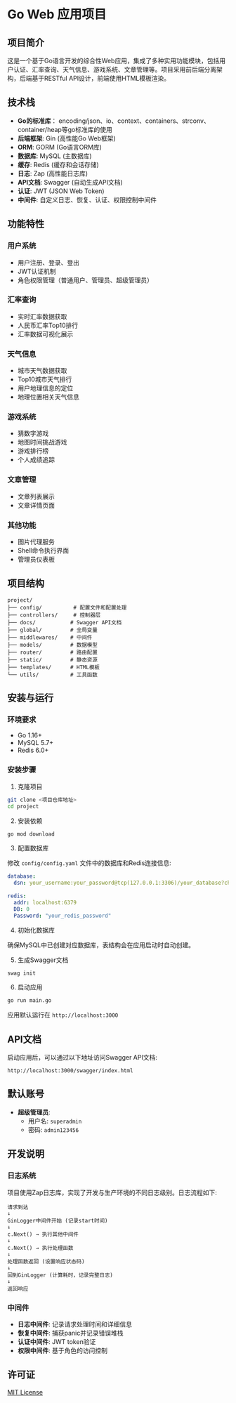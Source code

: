 # Go Web 应用项目

## 项目简介

这是一个基于Go语言开发的综合性Web应用，集成了多种实用功能模块，包括用户认证、汇率查询、天气信息、游戏系统、文章管理等。项目采用前后端分离架构，后端基于RESTful API设计，前端使用HTML模板渲染。

## 技术栈
- **Go的标准库**： encoding/json、io、context、containers、strconv、container/heap等go标准库的使用
- **后端框架**: Gin (高性能Go Web框架)
- **ORM**: GORM (Go语言ORM库)
- **数据库**: MySQL (主数据库)
- **缓存**: Redis (缓存和会话存储)
- **日志**: Zap (高性能日志库)
- **API文档**: Swagger (自动生成API文档)
- **认证**: JWT (JSON Web Token)
- **中间件**: 自定义日志、恢复、认证、权限控制中间件

## 功能特性

### 用户系统
- 用户注册、登录、登出
- JWT认证机制
- 角色权限管理（普通用户、管理员、超级管理员）

### 汇率查询
- 实时汇率数据获取
- 人民币汇率Top10排行
- 汇率数据可视化展示

### 天气信息
- 城市天气数据获取
- Top10城市天气排行
- 用户地理信息的定位
- 地理位置相关天气信息

### 游戏系统
- 猜数字游戏
- 地图时间挑战游戏
- 游戏排行榜
- 个人成绩追踪

### 文章管理
- 文章列表展示
- 文章详情页面

### 其他功能
- 图片代理服务
- Shell命令执行界面
- 管理员仪表板

## 项目结构

```
project/
├── config/          # 配置文件和配置处理
├── controllers/     # 控制器层
├── docs/           # Swagger API文档
├── global/         # 全局变量
├── middlewares/    # 中间件
├── models/         # 数据模型
├── router/         # 路由配置
├── static/         # 静态资源
├── templates/      # HTML模板
└── utils/          # 工具函数
```

## 安装与运行

### 环境要求

- Go 1.16+
- MySQL 5.7+
- Redis 6.0+

### 安装步骤

1. 克隆项目
```bash
git clone <项目仓库地址>
cd project
```

2. 安装依赖
```bash
go mod download
```

3. 配置数据库

修改 `config/config.yaml` 文件中的数据库和Redis连接信息:

```yaml
database:
  dsn: your_username:your_password@tcp(127.0.0.1:3306)/your_database?charset=utf8mb4&parseTime=True&loc=Local
  
redis:
  addr: localhost:6379
  DB: 0
  Password: "your_redis_password"
```

4. 初始化数据库

确保MySQL中已创建对应数据库，表结构会在应用启动时自动创建。

5. 生成Swagger文档
```bash
swag init
```

6. 启动应用
```bash
go run main.go
```

应用默认运行在 `http://localhost:3000`

## API文档

启动应用后，可以通过以下地址访问Swagger API文档:

```
http://localhost:3000/swagger/index.html
```

## 默认账号

- **超级管理员**:
  - 用户名: `superadmin`
  - 密码: `admin123456`

## 开发说明

### 日志系统

项目使用Zap日志库，实现了开发与生产环境的不同日志级别。日志流程如下:

```
请求到达
↓
GinLogger中间件开始 (记录start时间)
↓
c.Next() → 执行其他中间件
↓
c.Next() → 执行处理函数
↓
处理函数返回 (设置响应状态码)
↓
回到GinLogger (计算耗时，记录完整日志)
↓
返回响应
```

### 中间件

- **日志中间件**: 记录请求处理时间和详细信息
- **恢复中间件**: 捕获panic并记录错误堆栈
- **认证中间件**: JWT token验证
- **权限中间件**: 基于角色的访问控制

## 许可证

[MIT License](LICENSE)